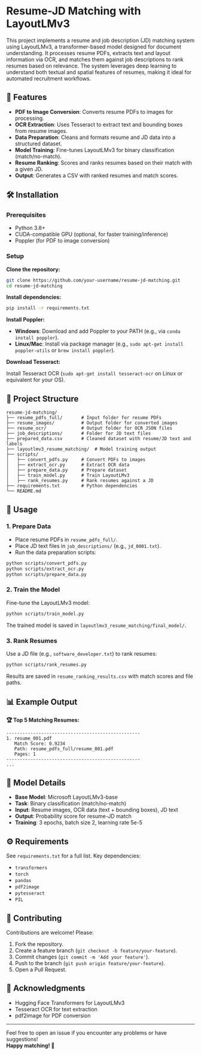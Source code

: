 # Resume-JD Matching with LayoutLMv3

This project implements a resume and job description (JD) matching system using LayoutLMv3, a transformer-based model designed for document understanding. It processes resume PDFs, extracts text and layout information via OCR, and matches them against job descriptions to rank resumes based on relevance. The system leverages deep learning to understand both textual and spatial features of resumes, making it ideal for automated recruitment workflows.

## 🚀 Features

- **PDF to Image Conversion**: Converts resume PDFs to images for processing.  
- **OCR Extraction**: Uses Tesseract to extract text and bounding boxes from resume images.  
- **Data Preparation**: Cleans and formats resume and JD data into a structured dataset.  
- **Model Training**: Fine-tunes LayoutLMv3 for binary classification (match/no-match).  
- **Resume Ranking**: Scores and ranks resumes based on their match with a given JD.  
- **Output**: Generates a CSV with ranked resumes and match scores.  

## 🛠️ Installation

### Prerequisites

- Python 3.8+  
- CUDA-compatible GPU (optional, for faster training/inference)  
- Poppler (for PDF to image conversion)  

### Setup

**Clone the repository:**
```bash
git clone https://github.com/your-username/resume-jd-matching.git
cd resume-jd-matching
```

**Install dependencies:**
```bash
pip install -r requirements.txt
```

**Install Poppler:**

- **Windows**: Download and add Poppler to your PATH (e.g., via `conda install poppler`).  
- **Linux/Mac**: Install via package manager (e.g., `sudo apt-get install poppler-utils` or `brew install poppler`).  

**Download Tesseract:**

Install Tesseract OCR (`sudo apt-get install tesseract-ocr` on Linux or equivalent for your OS).  

## 📂 Project Structure

```
resume-jd-matching/
├── resume_pdfs_full/       # Input folder for resume PDFs
├── resume_images/          # Output folder for converted images
├── resume_ocr/             # Output folder for OCR JSON files
├── job_descriptions/       # Folder for JD text files
├── prepared_data.csv       # Cleaned dataset with resume/JD text and labels
├── layoutlmv3_resume_matching/  # Model training output
├── scripts/
│   ├── convert_pdfs.py     # Convert PDFs to images
│   ├── extract_ocr.py      # Extract OCR data
│   ├── prepare_data.py     # Prepare dataset
│   ├── train_model.py      # Train LayoutLMv3
│   ├── rank_resumes.py     # Rank resumes against a JD
├── requirements.txt        # Python dependencies
└── README.md
```

## 📝 Usage

### 1. Prepare Data

- Place resume PDFs in `resume_pdfs_full/`.  
- Place JD text files in `job_descriptions/` (e.g., `jd_0001.txt`).  
- Run the data preparation scripts:
```bash
python scripts/convert_pdfs.py
python scripts/extract_ocr.py
python scripts/prepare_data.py
```

### 2. Train the Model

Fine-tune the LayoutLMv3 model:
```bash
python scripts/train_model.py
```

The trained model is saved in `layoutlmv3_resume_matching/final_model/`.

### 3. Rank Resumes

Use a JD file (e.g., `software_developer.txt`) to rank resumes:
```bash
python scripts/rank_resumes.py
```

Results are saved in `resume_ranking_results.csv` with match scores and file paths.

## 📊 Example Output

**🏆 Top 5 Matching Resumes:**
```
--------------------------------------------------
1. resume_001.pdf
   Match Score: 0.9234
   Path: resume_pdfs_full/resume_001.pdf
   Pages: 1
--------------------------------------------------
...
```

## 🧠 Model Details

- **Base Model**: Microsoft LayoutLMv3-base  
- **Task**: Binary classification (match/no-match)  
- **Input**: Resume images, OCR data (text + bounding boxes), JD text  
- **Output**: Probability score for resume-JD match  
- **Training**: 3 epochs, batch size 2, learning rate 5e-5  

## ⚙️ Requirements

See `requirements.txt` for a full list. Key dependencies:

- `transformers`  
- `torch`  
- `pandas`  
- `pdf2image`  
- `pytesseract`  
- `PIL`  

## 🤝 Contributing

Contributions are welcome! Please:

1. Fork the repository.  
2. Create a feature branch (`git checkout -b feature/your-feature`).  
3. Commit changes (`git commit -m 'Add your feature'`).  
4. Push to the branch (`git push origin feature/your-feature`).  
5. Open a Pull Request.  


## 🙌 Acknowledgments

- Hugging Face Transformers for LayoutLMv3  
- Tesseract OCR for text extraction  
- pdf2image for PDF conversion  

---

Feel free to open an issue if you encounter any problems or have suggestions!  
**Happy matching! 🎉**
